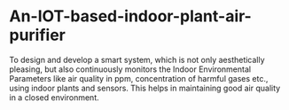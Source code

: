 # An-IOT-based-indoor-plant-air-purifier
To design and develop a smart system, which is not only aesthetically pleasing, but also continuously monitors the Indoor Environmental Parameters like air quality in ppm, concentration of harmful gases etc., using indoor plants and sensors. This helps in maintaining good air quality in a closed environment. 
